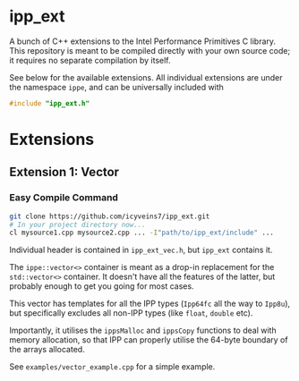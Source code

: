 # ipp_ext
A bunch of C++ extensions to the Intel Performance Primitives C library. This repository is meant to be compiled directly with your own source code; it requires no separate compilation by itself.

See below for the available extensions. All individual extensions are under the namespace ```ippe```, and can be universally included with

```cpp
#include "ipp_ext.h"
```

# Extensions
## Extension 1: Vector

### Easy Compile Command

```bash
git clone https://github.com/icyveins7/ipp_ext.git
# In your project directory now...
cl mysource1.cpp mysource2.cpp ... -I"path/to/ipp_ext/include" ...
```


Individual header is contained in ```ipp_ext_vec.h```, but ```ipp_ext``` contains it.

The ```ippe::vector<>``` container is meant as a drop-in replacement for the ```std::vector<>``` container. It doesn't have all the features of the latter, but probably enough to get you going for most cases. 

This vector has templates for all the IPP types (```Ipp64fc``` all the way to ```Ipp8u```), but specifically excludes all non-IPP types (like ```float```, ```double``` etc).

Importantly, it utilises the ```ippsMalloc``` and ```ippsCopy``` functions to deal with memory allocation, so that IPP can properly utilise the 64-byte boundary of the arrays allocated.

See ```examples/vector_example.cpp``` for a simple example.